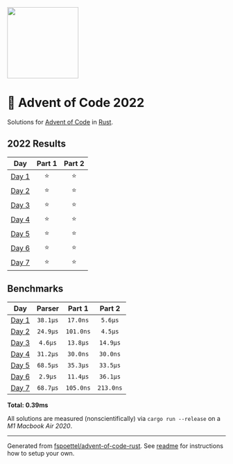 <img src="./.assets/christmas_ferris.png" width="164">

# 🎄 Advent of Code 2022

Solutions for [Advent of Code](https://adventofcode.com/) in [Rust](https://www.rust-lang.org/).

<!--- advent_readme_stars table --->
## 2022 Results

| Day | Part 1 | Part 2 |
| :---: | :---: | :---: |
| [Day 1](https://adventofcode.com/2022/day/1) | ⭐ | ⭐ |
| [Day 2](https://adventofcode.com/2022/day/2) | ⭐ | ⭐ |
| [Day 3](https://adventofcode.com/2022/day/3) | ⭐ | ⭐ |
| [Day 4](https://adventofcode.com/2022/day/4) | ⭐ | ⭐ |
| [Day 5](https://adventofcode.com/2022/day/5) | ⭐ | ⭐ |
| [Day 6](https://adventofcode.com/2022/day/6) | ⭐ | ⭐ |
| [Day 7](https://adventofcode.com/2022/day/7) | ⭐ | ⭐ |
<!--- advent_readme_stars table --->

<!--- benchmarking table --->
## Benchmarks

| Day | Parser | Part 1 | Part 2 |
| :---: | :---: | :---: | :---:  |
| [Day 1](./src/bin/01.rs) | `38.1µs` | `17.0ns` | `5.6µs` |
| [Day 2](./src/bin/02.rs) | `24.9µs` | `101.0ns` | `4.5µs` |
| [Day 3](./src/bin/03.rs) | `4.6µs` | `13.8µs` | `14.9µs` |
| [Day 4](./src/bin/04.rs) | `31.2µs` | `30.0ns` | `30.0ns` |
| [Day 5](./src/bin/05.rs) | `68.5µs` | `35.3µs` | `33.5µs` |
| [Day 6](./src/bin/06.rs) | `2.9µs` | `11.4µs` | `36.1µs` |
| [Day 7](./src/bin/07.rs) | `68.7µs` | `105.0ns` | `213.0ns` |

**Total: 0.39ms**
<!--- benchmarking table --->

All solutions are measured (nonscientifically) via `cargo run --release` on a _M1 Macbook Air 2020_.

---

Generated from [fspoettel/advent-of-code-rust](https://github.com/fspoettel/advent-of-code-rust). See [readme](https://github.com/fspoettel/advent-of-code-rust#readme) for instructions how to setup your own.
